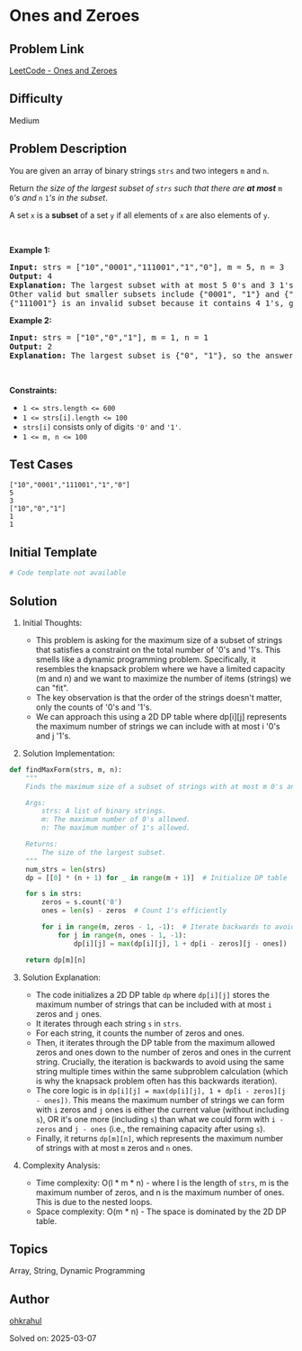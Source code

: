 # Ones and Zeroes

## Problem Link
[LeetCode - Ones and Zeroes](https://leetcode.com/problems/ones-and-zeroes/)

## Difficulty
Medium

## Problem Description
<p>You are given an array of binary strings <code>strs</code> and two integers <code>m</code> and <code>n</code>.</p>

<p>Return <em>the size of the largest subset of <code>strs</code> such that there are <strong>at most</strong> </em><code>m</code><em> </em><code>0</code><em>&#39;s and </em><code>n</code><em> </em><code>1</code><em>&#39;s in the subset</em>.</p>

<p>A set <code>x</code> is a <strong>subset</strong> of a set <code>y</code> if all elements of <code>x</code> are also elements of <code>y</code>.</p>

<p>&nbsp;</p>
<p><strong class="example">Example 1:</strong></p>

<pre>
<strong>Input:</strong> strs = [&quot;10&quot;,&quot;0001&quot;,&quot;111001&quot;,&quot;1&quot;,&quot;0&quot;], m = 5, n = 3
<strong>Output:</strong> 4
<strong>Explanation:</strong> The largest subset with at most 5 0&#39;s and 3 1&#39;s is {&quot;10&quot;, &quot;0001&quot;, &quot;1&quot;, &quot;0&quot;}, so the answer is 4.
Other valid but smaller subsets include {&quot;0001&quot;, &quot;1&quot;} and {&quot;10&quot;, &quot;1&quot;, &quot;0&quot;}.
{&quot;111001&quot;} is an invalid subset because it contains 4 1&#39;s, greater than the maximum of 3.
</pre>

<p><strong class="example">Example 2:</strong></p>

<pre>
<strong>Input:</strong> strs = [&quot;10&quot;,&quot;0&quot;,&quot;1&quot;], m = 1, n = 1
<strong>Output:</strong> 2
<b>Explanation:</b> The largest subset is {&quot;0&quot;, &quot;1&quot;}, so the answer is 2.
</pre>

<p>&nbsp;</p>
<p><strong>Constraints:</strong></p>

<ul>
	<li><code>1 &lt;= strs.length &lt;= 600</code></li>
	<li><code>1 &lt;= strs[i].length &lt;= 100</code></li>
	<li><code>strs[i]</code> consists only of digits <code>&#39;0&#39;</code> and <code>&#39;1&#39;</code>.</li>
	<li><code>1 &lt;= m, n &lt;= 100</code></li>
</ul>


## Test Cases
```
["10","0001","111001","1","0"]
5
3
["10","0","1"]
1
1
```

## Initial Template
```python
# Code template not available
```

## Solution
1. Initial Thoughts:
   - This problem is asking for the maximum size of a subset of strings that satisfies a constraint on the total number of '0's and '1's.  This smells like a dynamic programming problem. Specifically, it resembles the knapsack problem where we have a limited capacity (m and n) and we want to maximize the number of items (strings) we can "fit".
   - The key observation is that the order of the strings doesn't matter, only the counts of '0's and '1's.
   - We can approach this using a 2D DP table where dp[i][j] represents the maximum number of strings we can include with at most i '0's and j '1's.


2. Solution Implementation:
```python
def findMaxForm(strs, m, n):
    """
    Finds the maximum size of a subset of strings with at most m 0's and n 1's.

    Args:
        strs: A list of binary strings.
        m: The maximum number of 0's allowed.
        n: The maximum number of 1's allowed.

    Returns:
        The size of the largest subset.
    """
    num_strs = len(strs)
    dp = [[0] * (n + 1) for _ in range(m + 1)]  # Initialize DP table

    for s in strs:
        zeros = s.count('0')
        ones = len(s) - zeros  # Count 1's efficiently

        for i in range(m, zeros - 1, -1):  # Iterate backwards to avoid overwriting
            for j in range(n, ones - 1, -1):
                dp[i][j] = max(dp[i][j], 1 + dp[i - zeros][j - ones])  # Update DP table

    return dp[m][n]


```

3. Solution Explanation:
   - The code initializes a 2D DP table `dp` where `dp[i][j]` stores the maximum number of strings that can be included with at most `i` zeros and `j` ones.
   - It iterates through each string `s` in `strs`.
   - For each string, it counts the number of zeros and ones.
   - Then, it iterates through the DP table from the maximum allowed zeros and ones down to the number of zeros and ones in the current string.  Crucially, the iteration is backwards to avoid using the same string multiple times within the same subproblem calculation (which is why the knapsack problem often has this backwards iteration).
   - The core logic is in `dp[i][j] = max(dp[i][j], 1 + dp[i - zeros][j - ones])`.  This means the maximum number of strings we can form with `i` zeros and `j` ones is either the current value (without including `s`), OR it's one more (including `s`) than what we could form with `i - zeros` and `j - ones` (i.e., the remaining capacity after using `s`).
   - Finally, it returns `dp[m][n]`, which represents the maximum number of strings with at most `m` zeros and `n` ones.


4. Complexity Analysis:
   - Time complexity: O(l * m * n) - where l is the length of `strs`, m is the maximum number of zeros, and n is the maximum number of ones. This is due to the nested loops.
   - Space complexity: O(m * n) - The space is dominated by the 2D DP table.


## Topics
Array, String, Dynamic Programming

## Author
[ohkrahul](https://github.com/ohkrahul)

Solved on: 2025-03-07
